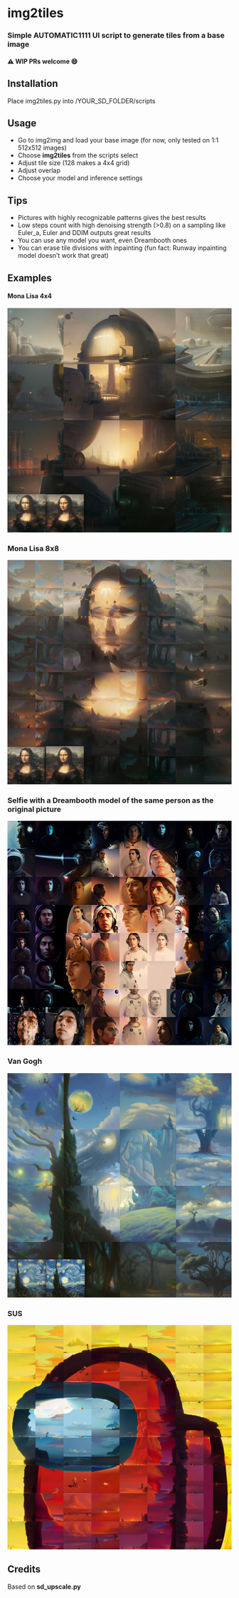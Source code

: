   # img2tiles
  ### Simple AUTOMATIC1111 UI script to generate tiles from a base image
  #### ⚠ WIP PRs welcome 😄

  ## Installation
  Place img2tiles.py into /YOUR_SD_FOLDER/scripts

  ## Usage
  - Go to img2img and load your base image (for now, only tested on 1:1 512x512 images)
  - Choose **img2tiles** from the scripts select
  - Adjust tile size (128 makes a 4x4 grid)
  - Adjust overlap
  - Choose your model and inference settings

  ## Tips
  - Pictures with highly recognizable patterns gives the best results
  - Low steps count with high denoising strength (>0.8) on a sampling like Euler_a, Euler and DDIM outputs great results
  - You can use any model you want, even Dreambooth ones
  - You can erase tile divisions with inpainting (fun fact: Runway inpainting model doesn't work that great)

  ## Examples
  #### Mona Lisa 4x4
  ![Mona Lisa made out of future factories](examples/example1.png "Mona Lisa 4x4")

  ### Mona Lisa 8x8
  ![Mona Lisa made out of future factories 8x8](examples/example2.png "Mona Lisa 8x8")

  ### Selfie with a Dreambooth model of the same person as the original picture
  ![Dreambooth selfie](examples/example3.png "Dreambooth selfie")

  ### Van Gogh
  ![Starry Night](examples/example4.png "Starry Night")

  ### SUS
  ![SUS](examples/example5.png "SUS")

  ## Credits
  Based on **sd_upscale.py**